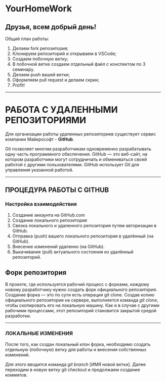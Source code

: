 # YourHomeWork

## Друзья, всем добрый день! 
Общий план работы:
1. Делаем fork репозитория;
2. Клонируем репозиторий и открываем в VSCode;
3. Создаем побочную ветку;
4. В побочной ветке создаем отдельный файл с конспектом по 3 семинару.
5. Делаем push вашей ветки;
6. Оформляем pull request и делаем скрин;
7. Profit!

---------

# РАБОТА С УДАЛЕННЫМИ РЕПОЗИТОРИЯМИ

Для организации работы удаленных
репозиториев существует сервис компании Майкрософт - **GitHub**.

Git позволяет многим разработчикам одновременно разрабатывать одну часть программного обеспечения. GitHub — это веб-сайт, на котором разработчики могут сотрудничать и обмениваться своей работой с другими пользователями. GitHub использует Git для управления указанной работой.

-----
## ПРОЦЕДУРА РАБОТЫ С GITHUB

### Настройка взаимодействия

1. Создание аккаунта на GitHub.com
2. Создание локального репозитория
3. Связка локального и удаленного репозитория путем авторизации в  GitHub.
4. Отправка (push) вашего локального репозитория в удалённый (на GitHub).
5. Внесение изменений удаленно (на GitHub).
6. Выкачивание (pull) актуального состояния из удалённый репозиторий.

## Форк репозитория 

В проекте, где используется рабочий процесс с форками, каждому новому разработчику нужно создать форк официального репозитория. Cоздание форка — это по сути есть операция git clone. 
Создав копию официального репозитория на сервере, выполняется команда *git clone*, чтобы скопировать его на локальную машину. Как и в случае с другими рабочими процессами, этот репозиторий становится закрытой средой разработки.

-----
### ЛОКАЛЬНЫЕ ИЗМЕНЕНИЯ

После того, как создан локальный клон форка, необходимо создать отдельную (побочную) ветку для работы и внесения собственных изменений. 

Для этого вводится команда *git branch* [ИМЯ новой ветки]. Далее переходим в новую ветку git checkout и продолжаем создание коммитов.